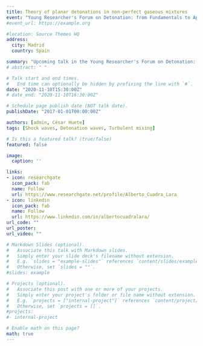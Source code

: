 ```yaml
---
title: Theory of planar detonations in non-perfect gaseous mixtures
event: "Young Researcher's Forum on Detonation: from Fundamentals to Applications (Season 1 in Fall 2020)"
#event_url: https://example.org

#location: Source Themes HQ
address:
  city: Madrid
  country: Spain

summary: "Upcoming talk in the Young Researcher's Forum on Detonation: from Fundamentals to Applications (Season 1 in Fall 2020)"
# abstract: " "

# Talk start and end times.
#   End time can optionally be hidden by prefixing the line with `#`.
date: "2020-11-10T15:30:00Z"
# date_end: "2020-11-10T16:30:00Z"

# Schedule page publish date (NOT talk date).
publishDate: "2017-01-01T00:00:00Z"

authors: [admin, César Huete]
tags: [Shock waves, Detonation waves, Turbulent mixing]

# Is this a featured talk? (true/false)
featured: false

image:
  caption: ''

links:
- icon: researchgate
  icon_pack: fab
  name: Follow
  url: https://www.researchgate.net/profile/Alberto_Cuadra_Lara
- icon: linkedin
  icon_pack: fab
  name: Follow
  url: https://www.linkedin.com/in/albertocuadralara/
url_code: ""
url_poster: 
url_video: ""

# Markdown Slides (optional).
#   Associate this talk with Markdown slides.
#   Simply enter your slide deck's filename without extension.
#   E.g. `slides = "example-slides"` references `content/slides/example-slides.md`.
#   Otherwise, set `slides = ""`.
#slides: example

# Projects (optional).
#   Associate this post with one or more of your projects.
#   Simply enter your project's folder or file name without extension.
#   E.g. `projects = ["internal-project"]` references `content/project/deep-learning/index.md`.
#   Otherwise, set `projects = []`.
#projects:
#- internal-project

# Enable math on this page?
math: true
---
```

